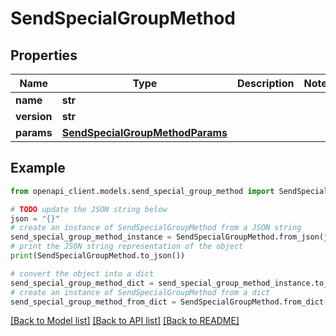 # SendSpecialGroupMethod


## Properties

Name | Type | Description | Notes
------------ | ------------- | ------------- | -------------
**name** | **str** |  | 
**version** | **str** |  | 
**params** | [**SendSpecialGroupMethodParams**](SendSpecialGroupMethodParams.md) |  | 

## Example

```python
from openapi_client.models.send_special_group_method import SendSpecialGroupMethod

# TODO update the JSON string below
json = "{}"
# create an instance of SendSpecialGroupMethod from a JSON string
send_special_group_method_instance = SendSpecialGroupMethod.from_json(json)
# print the JSON string representation of the object
print(SendSpecialGroupMethod.to_json())

# convert the object into a dict
send_special_group_method_dict = send_special_group_method_instance.to_dict()
# create an instance of SendSpecialGroupMethod from a dict
send_special_group_method_from_dict = SendSpecialGroupMethod.from_dict(send_special_group_method_dict)
```
[[Back to Model list]](../README.md#documentation-for-models) [[Back to API list]](../README.md#documentation-for-api-endpoints) [[Back to README]](../README.md)



